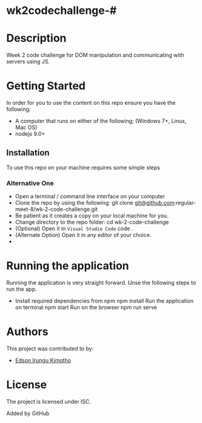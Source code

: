 # wk2codechallenge-# 

# Description
Week 2 code challenge for DOM manipulation and communicating with servers using JS.


# Getting Started
In order for you to use the content on this repo ensure you have the following:
- A computer that runs on either of the following; (Windows 7+, Linux, Mac OS)
- nodejs 9.0+

## Installation
To use this repo on your machine requires some simple steps

### Alternative One
- Open a terminal / command line interface on your computer
- Clone the repo by using the following:
        git clone git@github.com:regular-meet-8/wk-2-code-challenge.git
- Be patient as it creates a copy on your local machine for you.
- Change directory to the repo folder:
        cd wk-2-code-challenge
- (Optional) Open it in ``Visual Studio Code``
        code .
- (Alternate Option) Open it in any editor of your choice.
- 


# Running the application
Running the application is very straight forward. Unse the following steps to run the app.
- Install required dependencies from npm npm install
Run the application on terminal npm start
Run on the browser npm run serve

# Authors
This project was contributed to by:
- [Edson Irungu Kimotho](https://github.com/regular-meet-8)


# License
The project is licensed under ISC.

Added by GitHub